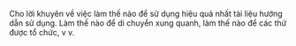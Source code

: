 Cho lời khuyên về việc làm thế nào để sử dụng hiệu quả nhất tài liệu hướng dẫn sử dụng.
Làm thế nào để di chuyển xung quanh, làm thế nào để các thứ được tổ chức, v v.

